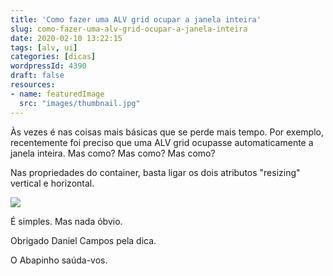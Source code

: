 ```yaml
---
title: 'Como fazer uma ALV grid ocupar a janela inteira'
slug: como-fazer-uma-alv-grid-ocupar-a-janela-inteira
date: 2020-02-10 13:22:15
tags: [alv, ui]
categories: [dicas]
wordpressId: 4390
draft: false
resources:
- name: featuredImage
  src: "images/thumbnail.jpg"
---
```

Às vezes é nas coisas mais básicas que se perde mais tempo. Por exemplo, recentemente foi preciso que uma ALV grid ocupasse automaticamente a janela inteira. Mas como? Mas como? Mas como?
<!--more-->

Nas propriedades do container, basta ligar os dois atributos "resizing" vertical e horizontal.

[![][1]][1]

É simples. Mas nada óbvio.

Obrigado Daniel Campos pela dica.

O Abapinho saúda-vos.

   [1]: images/screenpainter_resize.jpg

